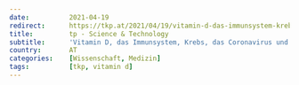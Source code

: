 ```yaml
---
date:          2021-04-19
redirect:      https://tkp.at/2021/04/19/vitamin-d-das-immunsystem-krebs-das-coronavirus-und-faktenchecker/
title:         tp - Science & Technology
subtitle:      'Vitamin D, das Immunsystem, Krebs, das Coronavirus und Faktenchecker'
country:       AT
categories:    [Wissenschaft, Medizin]
tags:          [tkp, vitamin d]
---
```

